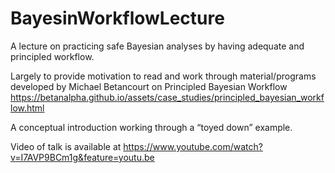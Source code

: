 # BayesinWorkflowLecture
A lecture on practicing safe Bayesian analyses by having adequate and principled workflow.

Largely to provide motivation to read and work through material/programs developed by Michael Betancourt on Principled Bayesian Workflow  https://betanalpha.github.io/assets/case_studies/principled_bayesian_workflow.html

A conceptual introduction working through a “toyed down” example.

Video of talk is available at  https://www.youtube.com/watch?v=I7AVP9BCm1g&feature=youtu.be
